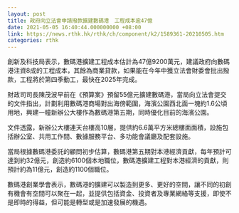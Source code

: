 ```yaml
---
layout: post
title: 政府向立法會申請撥款擴建數碼港　工程成本逾47億
date: 2021-05-05 16:40:44.000000000 +08:00
link: https://news.rthk.hk/rthk/ch/component/k2/1589361-20210505.htm
categories: rthk
---
```


創新及科技局表示，數碼港擴建工程成本估計為47億9200萬元，建議政府向數碼港注資8成的工程成本，其餘為商業貸款，如果能在今年中獲立法會財委會批出撥款，工程將於第四季動工，最快在2025年完成。

財政司司長陳茂波早前在《預算案》預留55億元擴建數碼港，當局向立法會提交的文件指出，計劃利用數碼港商場對出海傍範圍，海濱公園西北面一塊約1.6公頃用地，興建一幢新辦公大樓作為數碼港第五期，同時優化目前的海濱公園。

文件透露，新辦公大樓連天台樓高10層，提供約6.6萬平方米總樓面面積，設施包括辦公室、共用工作間、數據服務平台、多功能會議廳及配套設施。

當局根據數碼港委託的顧問初步估算，數碼港第五期對本港經濟貢獻，每年預計可達到約32億元，創造約6100個本地職位，數碼港擴建工程對本港經濟的貢獻，則預計約為11億元，創造約1100個職位。

數碼港創業學會表示，數碼港的擴建可以製造到更多、更好的空間，讓不同的初創有機會有空間可以聚在一起，並提供包括資金、投資者及專業網絡等支援，即使不是即時的得益，但可能是轉型或是加速發展的機遇。
